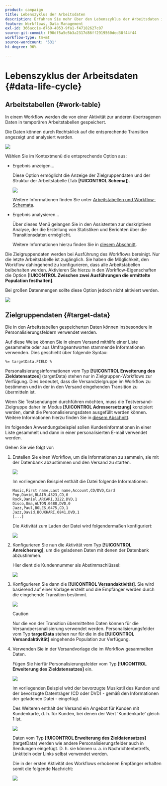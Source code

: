 ```yaml
---
product: campaign
title: Lebenszyklus der Arbeitsdaten
description: Erfahren Sie mehr über den Lebenszyklus der Arbeitsdaten in Workflows
feature: Workflows, Data Management
exl-id: 366acc1e-d769-4053-9fa1-f47182627c07
source-git-commit: f90df5a5e5b3a2317d86ff2919560ded38f44f44
workflow-type: tm+mt
source-wordcount: '531'
ht-degree: 96%

---
```


# Lebenszyklus der Arbeitsdaten {#data-life-cycle}



## Arbeitstabellen {#work-table}

In einem Workflow werden die von einer Aktivität zur anderen übertragenen Daten in temporären Arbeitstabellen gespeichert.

Die Daten können durch Rechtsklick auf die entsprechende Transition angezeigt und analysiert werden.

![](assets/wf-right-click-analyze.png)

Wählen Sie im Kontextmenü die entsprechende Option aus:

* Ergebnis anzeigen...

  Diese Option ermöglicht die Anzeige der Zielgruppendaten und der Struktur der Arbeitstabelle (Tab **[!UICONTROL Schema]**).

  ![](assets/wf-right-click-display.png)

  Weitere Informationen finden Sie unter [Arbeitstabellen und Workflow-Schemata](monitoring-workflow-execution.md#worktables-and-workflow-schema).

* Ergebnis analysieren...

  Über dieses Menü gelangen Sie in den Assistenten zur deskriptiven Analyse, der die Erstellung von Statistiken und Berichten über die Transitionsdaten ermöglicht.

  Weitere Informationen hierzu finden Sie in [diesem Abschnitt](../../reporting/using/using-the-descriptive-analysis-wizard.md).

Die Zielgruppendaten werden bei Ausführung des Workflows bereinigt. Nur die letzte Arbeitstabelle ist zugänglich. Sie haben die Möglichkeit, den Workflow dahingehend zu konfigurieren, dass alle Arbeitstabellen beibehalten werden. Aktivieren Sie hierzu in den Workflow-Eigenschaften die Option **[!UICONTROL Zwischen zwei Ausführungen die ermittelte Population festhalten]**.

Bei großen Datenmengen sollte diese Option jedoch nicht aktiviert werden.

![](assets/wf-purge-data-option.png)

## Zielgruppendaten {#target-data}

Die in den Arbeitstabellen gespeicherten Daten können insbesondere in Personalisierungsfeldern verwendet werden.

Auf diese Weise können Sie in einem Versand mithilfe einer Liste gesammelte oder aus Umfrageantworten stammende Informationen verwenden. Dies geschieht über folgende Syntax:

```
%= targetData.FIELD %
```

Personalisierungsinformationen vom Typ **[!UICONTROL Erweiterung des Zieldatensatzes]** (targetData) stehen nur in Zielgruppen-Workflows zur Verfügung. Dies bedeutet, dass die Versandzielgruppe im Workflow zu bestimmen und in der in den Versand eingehenden Transition zu übermitteln ist.

Wenn Sie Testsendungen durchführen möchten, muss die Testversand-Zielgruppe daher im Modus **[!UICONTROL Adressersetzung]** konzipiert werden, damit die Personalisierungsdaten ausgefüllt werden können. Weitere Informationen hierzu finden Sie in [diesem Abschnitt](../../delivery/using/steps-defining-the-target-population.md#using-address-substitution-in-proof).

Im folgenden Anwendungsbeispiel sollen Kundeninformationen in einer Liste gesammelt und dann in einer personalisierten E-mail verwendet werden.

Gehen Sie wie folgt vor:

1. Erstellen Sie einen Workflow, um die Informationen zu sammeln, sie mit der Datenbank abzustimmen und den Versand zu starten.

   ![](assets/wf-targetdata-sample-1.png)

   Im vorliegenden Beispiel enthält die Datei folgende Informationen:

   ```
   Music,First name,Last name,Account,CD/DVD,Card
   Pop,David,BLAIR,4323,CD,0
   Rock,Daniel,ARCARI,3222,DVD,1
   Disco,Uma,ALTON,0488,DVD,0
   Jazz,Paul,BOLES,6475,CD,1
   Jazz,David,BOUKHARI,0841,DVD,1
   [...]
   ```

   Die Aktivität zum Laden der Datei wird folgendermaßen konfiguriert:

   ![](assets/wf-targetdata-sample-2.png)

1. Konfigurieren Sie nun die Aktivität vom Typ **[!UICONTROL Anreicherung]**, um die geladenen Daten mit denen der Datenbank abzustimmen.

   Hier dient die Kundennummer als Abstimmschlüssel:

   ![](assets/wf-targetdata-sample-3.png)

1. Konfigurieren Sie dann die **[!UICONTROL Versandaktivität]**. Sie wird basierend auf einer Vorlage erstellt und die Empfänger werden durch die eingehende Transition bestimmt.

   ![](assets/wf-targetdata-sample-4.png)

   >[!CAUTION]
   >
   >Nur die von der Transition übermittelten Daten können für die Versandpersonalisierung verwendet werden. Personalisierungsfelder vom Typ **targetData** stehen nur für die in die **[!UICONTROL Versandaktivität]** eingehende Population zur Verfügung.

1. Verwenden Sie in der Versandvorlage die im Workflow gesammelten Daten.

   Fügen Sie hierfür Personalisierungsfelder vom Typ **[!UICONTROL Erweiterung des Zieldatensatzes]** ein.

   ![](assets/wf-targetdata-sample-5.png)

   Im vorliegenden Beispiel wird der bevorzugte Musikstil des Kunden und der bevorzugte Datenträger (CD oder DVD) - gemäß den Informationen der geladenen Datei - eingefügt.

   Des Weiteren enthält der Versand ein Angebot für Kunden mit Kundenkarte, d. h. für Kunden, bei denen der Wert &#39;Kundenkarte&#39; gleich 1 ist.

   ![](assets/wf-targetdata-sample-6.png)

   Daten vom Typ **[!UICONTROL Erweiterung des Zieldatensatzes]** (targetData) werden wie andere Personalisierungsfelder auch in Sendungen eingefügt. D. h. sie können u. a. in Nachrichtenbetreffs, Linktiteln oder Links selbst verwendet werden.

   Die in der ersten Aktivität des Workflows erhobenen Empfänger erhalten somit die folgende Nachricht:

   ![](assets/wf-targetdata-sample-7.png)
